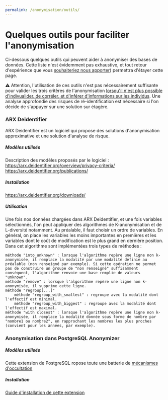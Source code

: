 ```yaml
---
permalink: /anonymisation/outils/
---
```


# Quelques outils pour faciliter l'anonymisation

Ci-dessous quelques outils qui peuvent aider à anonymiser des bases de données. Cette liste n'est évidemment pas exhaustive, et tout retour d'expérience que vous [souhaiteriez nous apporter](mailto:lab-ia@data.gouv.fr)) permettra d'étayer cette page.

:warning: Attention, l'utilisation de ces outils n'est pas nécessairement suffisante pour valider les trois critères de l'anonymisation [lorsqu'il n'est plus possible d'indivualider, de corréler, et d'inférer d'informations sur les individus](/anonymiser/1-quand.md). Une analyse approfondie des risques de ré-identification est nécessaire si l'on décide de s'appuyer sur une solution sur étagère.

### ARX Deidentifier

ARX Deidentifier est un logiciel qui propose des solutions d'anonymisation approximative et une solution d'analyse de risque.

##### Modèles utilisés

Description des modèles proposés par le logiciel : 
https://arx.deidentifier.org/overview/privacy-criteria/
https://arx.deidentifier.org/publications/

##### Installation
https://arx.deidentifier.org/downloads/

##### Utilisation
Une fois nos données chargées dans ARX Deidentifier, et une fois variables sélectionnés, l'on peut appliquer des algorithmes de K-anonymisation et de L-diversité notamment. Au préalable, il faut choisir un ordre de variables. En général, on place les variables les moins importantes en premières et les variables dont le coût de modification est le plus grand en dernière position.
Dans cet algorithme sont implémentées trois types de méthodes :

    méthode "into_unknown" : lorsque l'algorithme repère une ligne non k-anonymisée, il remplace la modalité par une modalité définie au préalable (non renseigné par exemple). Si cette opération ne permet pas de construire un groupe de "non renseigné" suffisamment conséquent, l'algorithme renvoie une base remplie de valeurs "unknown".
    méthode "remove" : lorsque l'algorithme repère une ligne non k-anonymisée, il supprime cette ligne.
    méthode "regroup[...]"
        méthode "regroup_with_smallest" : regroupe avec la modalité dont l'effectif est minimal.
        méthode "regroup_with_biggest" : regroupe avec la modalité dont l'effectif est maximal.
    méthode "with closest" : lorsque l'algorithme repère une ligne non k-anonymisée, il remplace la modalité donnée sous forme de nombre par "nombre1 ou nombre2", en rapprochant les nombres les plus proches (convient pour les années, par exemple).
    
### Anonymisation dans PostgreSQL Anonymizer

##### Modèles utilisés
Cette extension de PostgreSQL ropose toute une batterie de [mécanismes d'occultation](https://postgresql-anonymizer.readthedocs.io/en/latest/masking_functions/)

##### Installation
[Guide d'installation de cette extension](https://www.postgresql.org/about/news/postgresql-anonymizer-10-privacy-by-design-for-postgres-2452/)